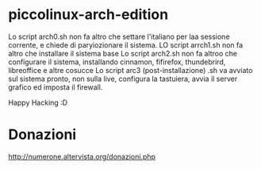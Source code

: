 # piccolinux-arch-edition
Lo script arch0.sh non fa altro che settare l'italiano per laa sessione corrente, e chiede di paryiozionare il sistema.
LO script arrch1.sh non fa altro che installare il sistema base
Lo script arch2.sh non fa altroo che configurare il sistema, installando cinnamon, fifirefox, thundebrird, libreoffice e altre cosucce
Lo script arc3 (post-installazione) .sh va avviato sul sistema pronto, non sulla live, configura la tastuiera, avvia il server grafico ed imposta il firewall.

Happy Hacking :D


# Donazioni

http://numerone.altervista.org/donazioni.php
